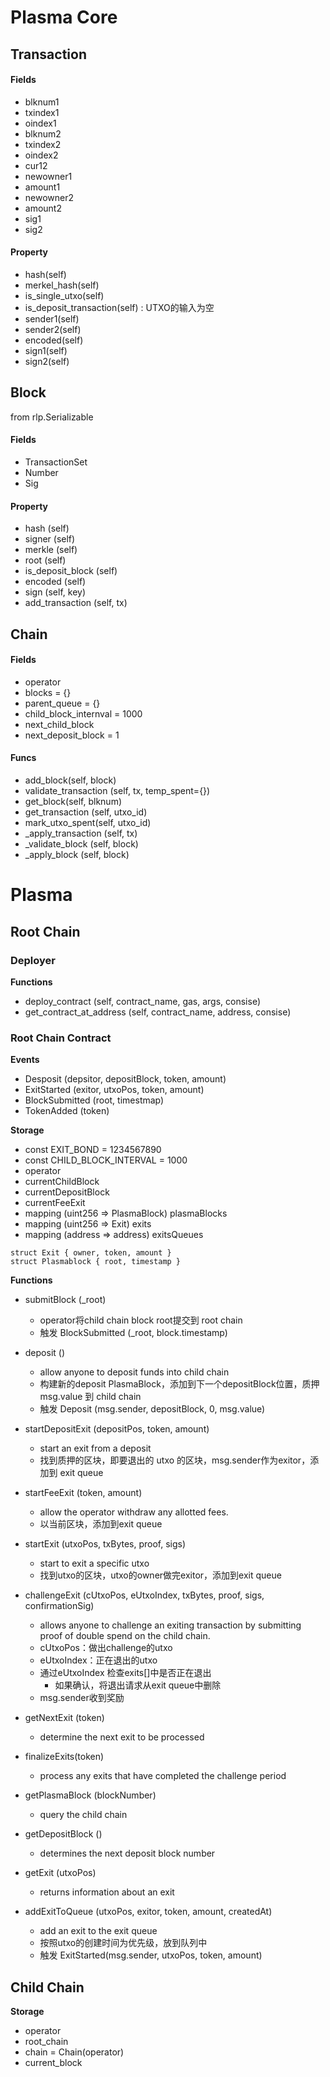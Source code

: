 
# Plasma Core

## Transaction

#### Fields 

* blknum1
* txindex1
* oindex1
* blknum2
* txindex2
* oindex2
* cur12
* newowner1
* amount1
* newowner2
* amount2
* sig1
* sig2

#### Property

* hash(self)
* merkel_hash(self)
* is_single_utxo(self)
* is_deposit_transaction(self)  : UTXO的输入为空
* sender1(self)
* sender2(self)
* encoded(self)
* sign1(self)
* sign2(self)


## Block

from rlp.Serializable

#### Fields

* TransactionSet
* Number
* Sig

#### Property

* hash (self)
* signer (self)
* merkle (self)
* root (self)
* is_deposit_block (self)
* encoded (self)
* sign (self, key)
* add_transaction (self, tx)

## Chain

#### Fields

* operator
* blocks = {}
* parent_queue = {}
* child_block_internval = 1000
* next_child_block
* next_deposit_block = 1

#### Funcs

* add_block(self, block)
* validate_transaction (self, tx, temp_spent={})
* get_block(self, blknum)
* get_transaction (self, utxo_id)
* mark_utxo_spent(self, utxo_id)
* \_apply\_transaction (self, tx)
* \_validate\_block (self, block)
* \_apply\_block (self, block)


# Plasma

## Root Chain

### Deployer

**Functions**

* deploy\_contract (self, contract_name, gas, args, consise)
* get\_contract\_at\_address (self, contract_name, address, consise)


### Root Chain Contract


**Events**

* Desposit (depsitor, depositBlock, token, amount)
* ExitStarted (exitor, utxoPos, token, amount)
* BlockSubmitted (root, timestmap)
* TokenAdded (token)

**Storage**

* const EXIT\_BOND = 1234567890
* const CHILD\_BLOCK\_INTERVAL = 1000
* operator
* currentChildBlock
* currentDepositBlock
* currentFeeExit
* mapping (uint256 => PlasmaBlock) plasmaBlocks
* mapping (uint256 => Exit) exits
* mapping (address => address) exitsQueues

```
struct Exit { owner, token, amount }
struct Plasmablock { root, timestamp }
```

**Functions**

* submitBlock (_root) 
    * operator将child chain block root提交到 root chain
    * 触发 BlockSubmitted (_root, block.timestamp)

* deposit ()
    * allow anyone to deposit funds into child chain
    * 构建新的deposit PlasmaBlock，添加到下一个depositBlock位置，质押 msg.value 到 child chain
    * 触发 Deposit (msg.sender, depositBlock, 0, msg.value)

* startDepositExit (depositPos, token, amount)
    * start an exit from a deposit
    * 找到质押的区块，即要退出的 utxo 的区块，msg.sender作为exitor，添加到 exit queue

* startFeeExit (token, amount)
    * allow the operator withdraw any allotted fees.
    * 以当前区块，添加到exit queue

* startExit (utxoPos, txBytes, proof, sigs)
    * start to exit a specific utxo
    * 找到utxo的区块，utxo的owner做完exitor，添加到exit queue

* challengeExit (cUtxoPos, eUtxoIndex, txBytes, proof, sigs, confirmationSig)
    * allows anyone to challenge an exiting transaction by submitting proof of double spend on the child chain.
    * cUtxoPos：做出challenge的utxo
    * eUtxoIndex：正在退出的utxo
    * 通过eUtxoIndex 检查exits[]中是否正在退出
        * 如果确认，将退出请求从exit queue中删除
    * msg.sender收到奖励

* getNextExit (token)
    * determine the next exit to be processed

* finalizeExits(token)
    * process any exits that have completed the challenge period

* getPlasmaBlock (blockNumber)
    * query the child chain

* getDepositBlock ()
    * determines the next deposit block number

* getExit (utxoPos)
    * returns information about an exit

* addExitToQueue (utxoPos, exitor, token, amount, createdAt)
    * add an exit to the exit queue
    * 按照utxo的创建时间为优先级，放到队列中
    * 触发 ExitStarted(msg.sender, utxoPos, token, amount)


## Child Chain


**Storage**

* operator
* root_chain
* chain = Chain(operator)
* current\_block


